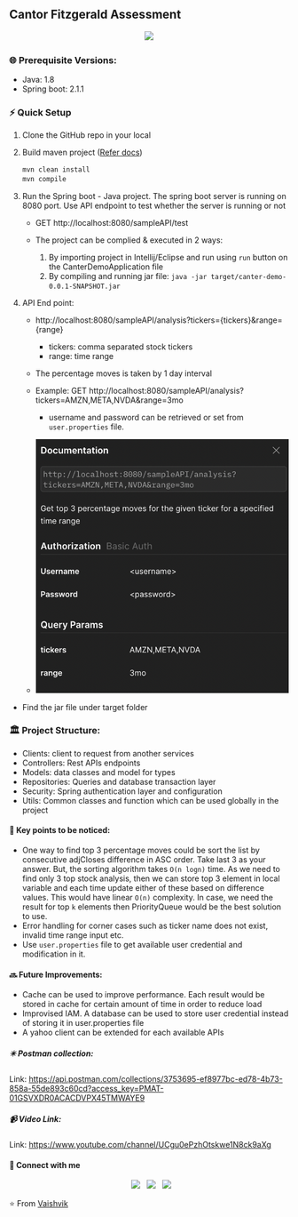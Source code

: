 ## Cantor Fitzgerald Assessment

<div id="header" align="center">
  <img src="https://media.giphy.com/media/M9gbBd9nbDrOTu1Mqx/giphy.gif" width="100"/>
</div>

### 🌐 Prerequisite Versions:

- Java: 1.8
- Spring boot: 2.1.1

### ⚡ Quick Setup

1. Clone the GitHub repo in your local
2. Build maven project ([Refer docs](https://metamug.com/article/java/build-run-java-maven-project-command-line.html))
    ```bash
    mvn clean install
    mvn compile
    ```
3. Run the Spring boot - Java project. The spring boot server is running on 8080 port. Use API endpoint to test whether
   the server is running or not
    - GET http://localhost:8080/sampleAPI/test

    - The project can be complied & executed in 2 ways:
        1. By importing project in Intellij/Eclipse and run using `run` button on the CanterDemoApplication file
        2. By compiling and running jar file:
           ```java -jar target/canter-demo-0.0.1-SNAPSHOT.jar ```

4. API End point:
    - http://localhost:8080/sampleAPI/analysis?tickers={tickers}&range={range}
        - tickers: comma separated stock tickers
        - range: time range
    - The percentage moves is taken by 1 day interval
    - Example: GET http://localhost:8080/sampleAPI/analysis?tickers=AMZN,META,NVDA&range=3mo
      - username and password can be retrieved or set from `user.properties` file.

    - ![plot](./api-doc.png)

- Find the jar file under target folder

### 🏛️ Project Structure:

- Clients: client to request from another services
- Controllers: Rest APIs endpoints
- Models: data classes and model for types
- Repositories: Queries and database transaction layer
- Security: Spring authentication layer and configuration
- Utils: Common classes and function which can be used globally in the project

#### 🔆 Key points to be noticed:

- One way to find top 3 percentage moves could be sort the list by consecutive adjCloses difference in ASC order. Take
  last 3 as your answer. But, the sorting algorithm takes `O(n logn)` time. As we need to find only 3 top stock
  analysis, then we can store top 3 element in local variable and each time update either of these based on difference
  values. This would have linear `O(n)` complexity. In case, we need the result for top `k` elements then PriorityQueue
  would be the best solution to use.
- Error handling for corner cases such as ticker name does not exist, invalid time range input etc.
- Use `user.properties` file to get available user credential and modification in it.

#### 🔜 Future Improvements:

- Cache can be used to improve performance. Each result would be stored in cache for certain amount of time in order to
  reduce load
- Improvised IAM. A database can be used to store user credential instead of storing it in user.properties file
- A yahoo client can be extended for each available APIs

##### ✴️ Postman collection:

Link: https://api.postman.com/collections/3753695-ef8977bc-ed78-4b73-858a-55de893c60cd?access_key=PMAT-01GSVXDR0ACACDVPX45TMWAYE9

##### 📹 Video Link:

Link: https://www.youtube.com/channel/UCgu0ePzhOtskwe1N8ck9aXg

#### 📲 Connect with me

<p align="center">
&nbsp; <a href="https://twitter.com/vaishvikb24" target="_blank" rel="noopener noreferrer"><img src="https://img.icons8.com/plasticine/100/000000/twitter.png" width="50" /></a>  
&nbsp; <a href="https://www.linkedin.com/in/vaishvik-brahmbhatt-176948166/" target="_blank" rel="noopener noreferrer"><img src="https://img.icons8.com/plasticine/100/000000/linkedin.png" width="50" /></a>
&nbsp; <a href="mailto:vbrahmb2@stevens.edu" target="_blank" rel="noopener noreferrer"><img src="https://img.icons8.com/plasticine/100/000000/gmail.png"  width="50" /></a>
</p>

⭐️ From [Vaishvik](https://github.com/vaishvik24)
